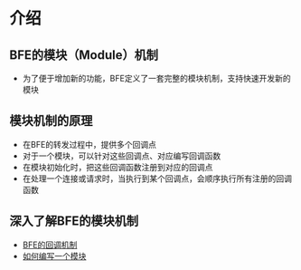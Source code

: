# 介绍

## BFE的模块（Module）机制

- 为了便于增加新的功能，BFE定义了一套完整的模块机制，支持快速开发新的模块

## 模块机制的原理

- 在BFE的转发过程中，提供多个回调点
- 对于一个模块，可以针对这些回调点、对应编写回调函数
- 在模块初始化时，把这些回调函数注册到对应的回调点
- 在处理一个连接或请求时，当执行到某个回调点，会顺序执行所有注册的回调函数


## 深入了解BFE的模块机制
- [BFE的回调机制](bfe_callback.md)
- [如何编写一个模块](how_to_write_module.md)
